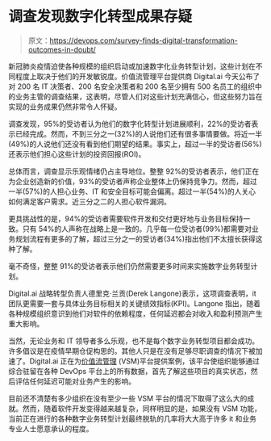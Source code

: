 # 调查发现数字化转型成果存疑

> 原文：<https://devops.com/survey-finds-digital-transformation-outcomes-in-doubt/>

新冠肺炎疫情迫使各种规模的组织启动或加速数字化业务转型计划，这些计划在不同程度上取决于他们的开发敏锐度。价值流管理平台提供商 Digital.ai 今天公布了对 200 名 IT 决策者、200 名安全决策者和 200 名至少拥有 500 名员工的组织中的业务主管的调查结果，这表明，尽管人们对这些计划充满信心，但这些努力旨在实现的业务成果仍然非常令人怀疑。

调查发现，95%的受访者认为他们的数字化转型计划进展顺利，22%的受访者表示已经完成。然而，不到三分之一(32%)的人说他们还有很多事情要做。将近一半(49%)的人说他们还没有看到他们期望的结果。事实上，超过一半的受访者(56%)还表示他们担心这些计划的投资回报(ROI)。

总体而言，调查显示乐观情绪仍占主导地位。整整 92%的受访者表示，他们正在为企业创造新的价值，93%的受访者声称企业整体上仍保持竞争力。然而，超过一半(57%)的人担心业务、IT 和安全目标可能会偏离。超过一半(54%)的人关心如何满足客户需求。近三分之二的人担心软件漏洞。

更具挑战性的是，94%的受访者需要软件开发和交付更好地与业务目标保持一致。只有 54%的人声称在战略上是一致的。几乎每一位受访者(99%)都需要对业务规划流程有更多的了解，超过三分之一的受访者(34%)指出他们不太擅长获得这种了解。

毫不奇怪，整整 91%的受访者表示他们仍然需要更多时间来实施数字业务转型计划。

Digital.ai 战略转型负责人德里克·兰贡(Derek Langone)表示，这项调查表明，it 团队更需要一套与具体业务目标相关的关键绩效指标(KPI)。Langone 指出，随着各种规模组织意识到他们对软件的依赖程度，任何延迟都会对收入和盈利预测产生重大影响。

当然，无论业务和 IT 领导者多么乐观，也不是每个数字业务转型项目都会成功。许多倡议是在疫情早期仓促构思的。其他人只是在没有足够尽职调查的情况下被加速了。Digital.ai 正在为[价值流管理](https://devops.com/?s=value+stream+management) (VSM)平台提供案例，该平台使组织能够通过综合驻留在各种 DevOps 平台上的所有数据，首先了解这些项目的真实状态，然后评估任何延迟可能对业务产生的影响。

目前还不清楚有多少组织在没有至少一些 VSM 平台的情况下取得了这么大的成就。然而，随着软件开发变得越来越复杂，同样明显的是，如果没有 VSM 功能，当前正在进行的各种数字业务转型计划最终脱轨的几率将大大高于许多 it 和业务专业人士愿意承认的程度。